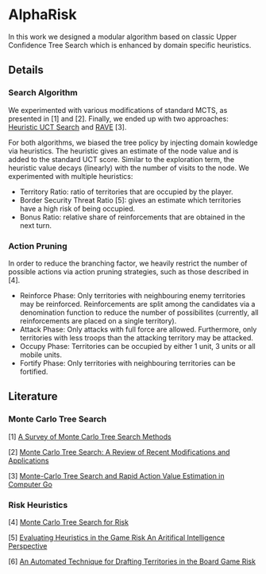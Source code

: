 # AlphaRisk

In this work we designed a modular algorithm based on classic Upper Confidence Tree Search which is enhanced by domain specific heuristics. 


## Details

### **Search Algorithm**

We experimented with various modifications of standard MCTS, as presented in [1] and [2]. Finally, we ended up with two approaches: [Heuristic UCT Search](https://github.com/axelbr/alpharisk/blob/423605904f48e45419186287c8049b1f17fc06c5/src/main/java/at/ac/tuwien/ifs/sge/agent/alpharisk/mcts/algorithms/HeuristicUCTSearch.java) and [RAVE](https://github.com/axelbr/alpharisk/blob/423605904f48e45419186287c8049b1f17fc06c5/src/main/java/at/ac/tuwien/ifs/sge/agent/alpharisk/mcts/algorithms/rave/RapidActionValueEstimationSearch.java) [3].

For both algorithms, we biased the tree policy by injecting domain kowledge via heuristics. The heuristic gives an estimate of the node value and is added to the standard UCT score. Similar to the exploration term, the heuristic value decays (linearly) with the number of visits to the node.
We experimented with multiple heuristics:
- Territory Ratio: ratio of territories that are occupied by the player.
- Border Security Threat Ratio [5]: gives an estimate which territories have a high risk of being occupied.
- Bonus Ratio: relative share of reinforcements that are obtained in the next turn.

### Action Pruning
In order to reduce the branching factor, we heavily restrict the number of possible actions via action pruning strategies, such as those described in [4].
- Reinforce Phase: Only territories with neighbouring enemy territories may be reinforced. Reinforcements are split among the candidates via a denomination function to reduce the number of possibilites (currently, all reinforcements are placed on a single territory).
- Attack Phase: Only attacks with full force are allowed. Furthermore, only territories with less troops than the attacking territory may be attacked.
- Occupy Phase: Territories can be occupied by either 1 unit, 3 units or all mobile units.
- Fortify Phase: Only territories with neighbouring territories can be fortified.

## Literature
### Monte Carlo Tree Search
[1] [A Survey of Monte Carlo Tree Search Methods](http://www.incompleteideas.net/609%20dropbox/other%20readings%20and%20resources/MCTS-survey.pdf)

[2] [Monte Carlo Tree Search: A Review of Recent Modifications and Applications](https://arxiv.org/abs/2103.04931)

[3] [Monte-Carlo Tree Search and Rapid Action Value Estimation in Computer Go](https://www.cs.utexas.edu/~pstone/Courses/394Rspring13/resources/mcrave.pdf)

### Risk Heuristics
[4] [Monte Carlo Tree Search for Risk](https://www.sto.nato.int/publications/STO%20Meeting%20Proceedings/STO-MP-SAS-OCS-ORA-2020/MP-SAS-OCS-ORA-2020-WCM-01.pdf)

[5] [Evaluating Heuristics in the Game Risk
An Aritifical Intelligence Perspective](https://project.dke.maastrichtuniversity.nl/games/files/bsc/Hahn_Bsc-paper.pdf)

[6] [An Automated Technique for Drafting Territories in the Board Game Risk](https://www.researchgate.net/publication/220978458_An_Automated_Technique_for_Drafting_Territories_in_the_Board_Game_Risk)
